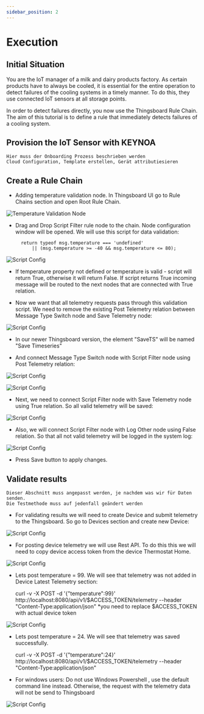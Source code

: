 ```yaml
---
sidebar_position: 2
---
```


# Execution


## Initial Situation

You are the IoT manager of a milk and dairy products factory. 
As certain products have to always be cooled, it is essential for the entire operation to detect failures of the cooling systems in a timely manner. 
To do this, they use connected IoT sensors at all storage points. 

In order to detect failures directly, you now use the Thingsboard Rule Chain. 
The aim of this tutorial is to define a rule that immediately detects failures of a cooling system. 


## Provision the IoT Sensor with KEYNOA

```
Hier muss der Onboarding Prozess beschrieben werden
Cloud Configuration, Template erstellen, Gerät attributiesieren
```

## Create a Rule Chain

- Adding temperature validation node.
In Thingsboard UI go to Rule Chains section and open Root Rule Chain.

![Temperature Validation Node](/img/tb/initial-root-chain.png)

- Drag and Drop Script Filter rule node to the chain. Node configuration window will be opened. We will use this script for data validation:

		return typeof msg.temperature === 'undefined' 
			|| (msg.temperature >= -40 && msg.temperature <= 80);

![Script Config](/img/tb/script-config.png)

- If temperature property not defined or temperature is valid - script will return True, otherwise it will return False. If script returns True incoming message will be routed to the next nodes that are connected with True relation.

- Now we want that all telemetry requests pass through this validation script. We need to remove the existing Post Telemetry relation between Message Type Switch node and Save Telemetry node:

![Script Config](/img/tb/remove-relation.png)


- In our newer Thingsboard version, the element "SaveTS" will be named "Save Timeseries"

- And connect Message Type Switch node with Script Filter node using Post Telemetry relation:

![Script Config](/img/tb/relation-window.png)

![Script Config](/img/tb/connect-script.png)

- Next, we need to connect Script Filter node with Save Telemetry node using True relation. So all valid telemetry will be saved:

![Script Config](/img/tb/script-to-save.png)

- Also, we will connect Script Filter node with Log Other node using False relation. So that all not valid telemetry will be logged in the system log:

![Script Config](/img/tb/false-log.png)

- Press Save button to apply changes.

## Validate results

```
Dieser Abschnitt muss angepasst werden, je nachdem was wir für Daten senden. 
Die Testmethode muss auf jedenfall geändert werden
```

- For validating results we will need to create Device and submit telemetry to the Thingsboard. So go to Devices section and create new Device:

![Script Config](/img/tb/create-device.png)

- For posting device telemetry we will use Rest API. To do this this we will need to copy device access token from the device Thermostat Home.

![Script Config](/img/tb/copy-access-token.png)

- Lets post temperature = 99. We will see that telemetry was not added in Device Latest Telemetry section:


	curl -v -X POST -d '{"temperature":99}' http://localhost:8080/api/v1/$ACCESS_TOKEN/telemetry --header "Content-Type:application/json"
	*you need to replace $ACCESS_TOKEN with actual device token

![Script Config](/img/tb/empty-telemetry.png)

- Lets post temperature = 24. We will see that telemetry was saved successfully.


	curl -v -X POST -d '{"temperature":24}' http://localhost:8080/api/v1/$ACCESS_TOKEN/telemetry --header "Content-Type:application/json"


- For windows users: Do not use Windows Powershell , use the default command line instead. Otherwise, the request with the telemetry data will not be send to Thingsboard


![Script Config](/img/tb/saved-ok.png)